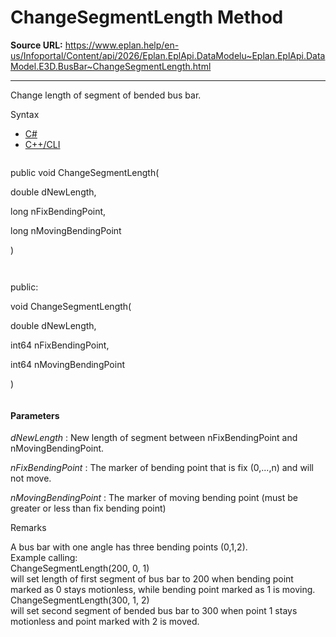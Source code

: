 # ChangeSegmentLength Method

**Source URL:** https://www.eplan.help/en-us/Infoportal/Content/api/2026/Eplan.EplApi.DataModelu~Eplan.EplApi.DataModel.E3D.BusBar~ChangeSegmentLength.html

---

Change length of segment of bended bus bar.

Syntax

- [C#](#i-syntax-CS)
- [C++/CLI](#i-syntax-CPP2005)

```
```
public void ChangeSegmentLength( 

   double dNewLength,

   long nFixBendingPoint,

   long nMovingBendingPoint

)
```
```

```
```
public:

void ChangeSegmentLength( 

   double dNewLength,

   int64 nFixBendingPoint,

   int64 nMovingBendingPoint

)
```
```

#### Parameters

*dNewLength*
:   New length of segment between nFixBendingPoint and nMovingBendingPoint.

*nFixBendingPoint*
:   The marker of bending point that is fix (0,...,n) and will not move.

*nMovingBendingPoint*
:   The marker of moving bending point (must be greater or less than fix bending point)

Remarks

A bus bar with one angle has three bending points (0,1,2).  
Example calling:  
ChangeSegmentLength(200, 0, 1)  
will set length of first segment of bus bar to 200 when bending point marked as 0 stays motionless, while bending point marked as 1 is moving.  
ChangeSegmentLength(300, 1, 2)  
will set second segment of bended bus bar to 300 when point 1 stays motionless and point marked with 2 is moved.
